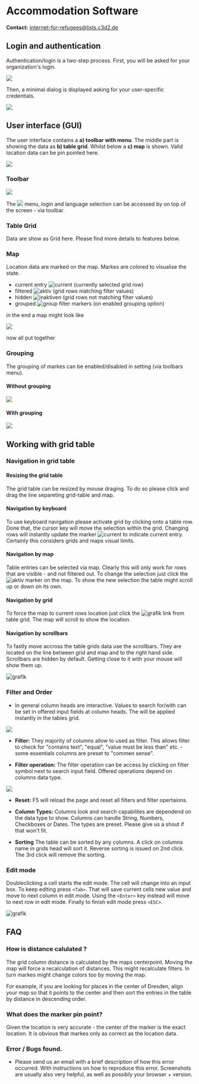 # Accommodation Software

**Contact:** <internet-for-refugees@lists.c3d2.de>

## Login and authentication

Authentication/login is a two-step process. First, you will be asked for your organization's login.

![](./graphics/org_password.png)

Then, a minimal dialog is displayed asking for your user-specific credentials.

![](./graphics/user_password.png)

## User interface (GUI)

The user interface contains a **a) toolbar with menu**. The middle part is showing the data as **b) table grid**. Whilst below a **c) map** is shown. Valid location data can be pin pointed here.

![](./graphics/gui_element.png)

### Toolbar

![](./graphics/toolbar.png)

The ![](./graphics/menu_button.png) menu, login and language selection can be accessed by on top of the screen - via toolbar.

### Table Grid

Data are show as Grid here. Please find more details to features below.

### Map

Location data are marked on the map. Markes are colored to visualise the state.

- current entry ![current](./graphics/marker_current.png) (currently selected grid row)
- filtered ![aktiv](./graphics/marker_in_range.png) (grid rows matching filter values)
- hidden ![inaktiven](./graphics/marker_out_of_range.png) (grid rows not matching filter values)
- grouped ![group](./graphics/marker_group.png) filter markers (on enabled grouping option)

in the end a map might look like

![](./graphics/marker.png)

now all put together

### Grouping

The grouping of markes can be enabled/disabled in setting (via toolbars menu).

#### Without grouping

![](./graphics/overview-without-clustering.png)

#### With grouping

![](./graphics/overview-with-clustering.png)

## Working with grid table

### Navigation in grid table

#### Resizing the grid table

The grid table can be resized by mouse draging. To do so please click and drag the line separeting grid-table and map.

<!--todo add image-->

#### Navigation by keyboard

To use keyboard navigation please activate grid by clicking onto a table row. Done that, the cursor key will move the selection within the grid. Changing rows will instantly update the marker ![current](./graphics/marker_current.png) to indicate current entry. Certainly this considers grids and maps visual limits.

#### Navigation by map

Table entries can be selected via map. Clearly this will only work for rows that are visible - and not filtered out. To change the selection just click the ![aktiv](./graphics/marker_in_range.png) marker on the map. To show the new selection the table might scroll up or down on its own.

#### Navigation by grid

To force the map to current rows location just click the ![grafik](./graphics/grid_nav_link_map.png) link from table grid. The map will scroll to show the location.

#### Navigation by scrollbars

To fastly move accross the table grids data use the scrollbars. They are located on the line between grid and map and to the right hand side. Scrollbars are hidden by default. Getting close to it with your mouse will show them up.

![grafik](./graphics/grid_nav_scrollbar.png)

### Filter and Order

- In general column heads are interactive. Values to search for/with can be set in offered input fields at column heads. The will be applied instantly in the tables grid.

![](./graphics/table.png)

- **Filter:** They majority of columns allow to used as filter. This allows filter to check for "contains text", "equal", "value must be less than" etc. - some essentials columns are preset to "commen sense".

- **Filter operation:** The filter operation can be access by clicking on filter symbol next to search input field. Offered operations depend on columns data type.

![](./graphics/city_column.png)

- **Reset:** F5 will reload the page and reset all filters and filter opertaions.

- **Column Types:** Columns look and search capabilites are dependend on the data type to show. Columns can handle String, Numbers, Checkboxes or Dates. The types are preset. Please give us a shout if that won't fit.

- **Sorting** The table can be sorted by any columns. A click on columns name in grids head will sort it. Reverse sorting is issued on 2nd click. The 3rd click will remove the sorting.

### Edit mode

Doubleclicking a cell starts the edit mode. The cell will change into an input box. To keep editing press `<Tab>`. That will save current cells new value and move to next column in edit mode. Using the `<Enter>` key instead will move to next row in edit mode. Finally to finish edit mode press `<ESC>`.

![grafik](./graphics/grid_edit.png)

## FAQ

### How is distance calulated ?

The grid column distance is calculated by the maps centerpoint. Moving the map will force a recalculation of distances. This might recalculate filters. In turn markes might change colors too by moving the map.

For example, if you are looking for places in the center of Dresden, align your map so that it points to the center and then sort the entries in the table by distance in descending order.

### What does the marker pin point?

Given the location is very accurate - the center of the marker is the exact location. It is obvious that markes only as correct as the location data.

### Error / Bugs found.

- Please send us an email with a brief description of how this error occurred.
  With instructions on how to reproduce this error. Screenshots are usually also
  very helpful, as well as possibly your browser + version.
